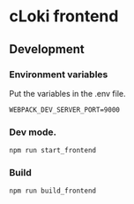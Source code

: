 # cLoki frontend

## Development

### Environment variables
Put the variables in the .env file.
```
WEBPACK_DEV_SERVER_PORT=9000
```

### Dev mode.
```
npm run start_frontend 
```

### Build
```
npm run build_frontend
```
